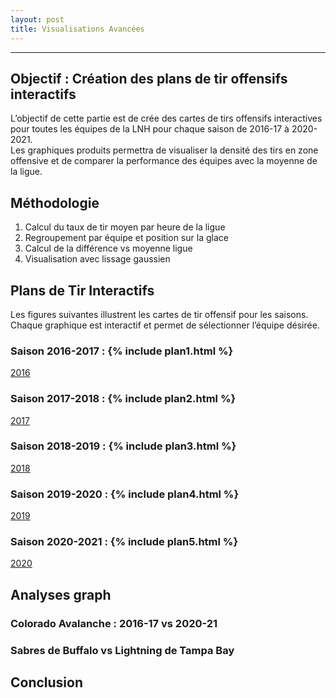 ```yaml
---
layout: post
title: Visualisations Avancées
---
```


---
## Objectif  : Création des plans de tir offensifs interactifs

L’objectif de cette partie est de crée des cartes de tirs offensifs interactives pour toutes les équipes de la LNH pour chaque saison de 2016-17 à 2020-2021.  
Les graphiques produits permettra de visualiser la densité des tirs en zone offensive et de comparer la performance des équipes avec la moyenne de la ligue.

## Méthodologie

1. Calcul du taux de tir moyen par heure de la ligue
2. Regroupement par équipe et position sur la glace
3. Calcul de la différence vs moyenne ligue
4. Visualisation avec lissage gaussien

## Plans de Tir Interactifs
Les figures suivantes illustrent les cartes de tir offensif pour les saisons.  
Chaque graphique est interactif et permet de sélectionner l’équipe désirée.

### Saison 2016-2017 : {% include plan1.html %}
[2016](/_includes/screenshot/2016.png)

### Saison 2017-2018 : {% include plan2.html %}
[2017](/_includes/screenshot/2017.png)
### Saison 2018-2019 : {% include plan3.html %}
[2018](/_includes/screenshot/2018.png)

### Saison 2019-2020 : {% include plan4.html %}
[2019](/_includes/screenshot/2019.png)

### Saison 2020-2021 : {% include plan5.html %}
[2020](/_includes/screenshot/2020.png)

## Analyses graph

### Colorado Avalanche : 2016-17 vs 2020-21



### Sabres de Buffalo vs Lightning de Tampa Bay


## Conclusion
